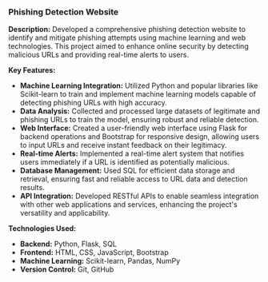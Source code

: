 ### Phishing Detection Website

**Description:**
Developed a comprehensive phishing detection website to identify and mitigate phishing attempts using machine learning and web technologies. This project aimed to enhance online security by detecting malicious URLs and providing real-time alerts to users.

**Key Features:**
- **Machine Learning Integration:** Utilized Python and popular libraries like Scikit-learn to train and implement machine learning models capable of detecting phishing URLs with high accuracy.
- **Data Analysis:** Collected and processed large datasets of legitimate and phishing URLs to train the model, ensuring robust and reliable detection.
- **Web Interface:** Created a user-friendly web interface using Flask for backend operations and Bootstrap for responsive design, allowing users to input URLs and receive instant feedback on their legitimacy.
- **Real-time Alerts:** Implemented a real-time alert system that notifies users immediately if a URL is identified as potentially malicious.
- **Database Management:** Used SQL for efficient data storage and retrieval, ensuring fast and reliable access to URL data and detection results.
- **API Integration:** Developed RESTful APIs to enable seamless integration with other web applications and services, enhancing the project's versatility and applicability.

**Technologies Used:**
- **Backend:** Python, Flask, SQL
- **Frontend:** HTML, CSS, JavaScript, Bootstrap
- **Machine Learning:** Scikit-learn, Pandas, NumPy
- **Version Control:** Git, GitHub


